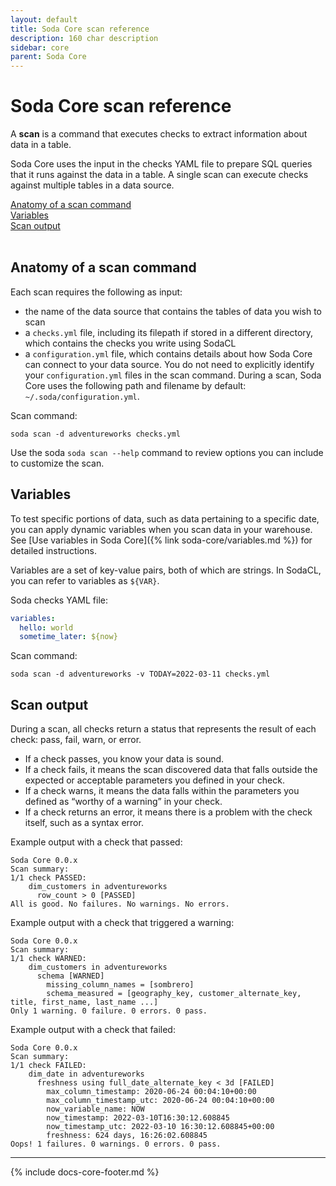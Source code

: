 ```yaml
---
layout: default
title: Soda Core scan reference
description: 160 char description
sidebar: core
parent: Soda Core
---
```


# Soda Core scan reference

A **scan** is a command that executes checks to extract information about data in a table.

Soda Core uses the input in the checks YAML file to prepare SQL queries that it runs against the data in a table. A single scan can execute checks against multiple tables in a data source. 

[Anatomy of a scan command](#anatomy-of-a-scan-command)<br />
[Variables](#variables)<br />
[Scan output](#scan-output)<br />
<br />

## Anatomy of a scan command

Each scan requires the following as input:

* the name of the data source that contains the tables of data you wish to scan
* a `checks.yml` file, including its filepath if stored in a different directory, which contains the checks you write using SodaCL
* a `configuration.yml` file, which contains details about how Soda Core can connect to your data source. You do not need to explicitly identify your `configuration.yml` files in the scan command. During a scan, Soda Core uses the following path and filename by default: `~/.soda/configuration.yml`. 

Scan command:
```shell
soda scan -d adventureworks checks.yml
```

Use the soda `soda scan --help` command to review options you can include to customize the scan.

## Variables

To test specific portions of data, such as data pertaining to a specific date, you can apply dynamic variables when you scan data in your warehouse. See [Use variables in Soda Core]({% link soda-core/variables.md %}) for detailed instructions. 

Variables are a set of key-value pairs, both of which are strings. In SodaCL, you can refer to variables as `${VAR}`.

Soda checks YAML file:
```yaml
variables:
  hello: world
  sometime_later: ${now}
```
Scan command:
```shell
soda scan -d adventureworks -v TODAY=2022-03-11 checks.yml
```

## Scan output

During a scan, all checks return a status that represents the result of each check: pass, fail, warn, or error.

* If a check passes, you know your data is sound.
* If a check fails, it means the scan discovered data that falls outside the expected or acceptable parameters you defined in your check.
* If a check warns, it means the data falls within the parameters you defined as “worthy of a warning” in your check.
* If a check returns an error, it means there is a problem with the check itself, such as a syntax error.

Example output with a check that passed:
```shell
Soda Core 0.0.x
Scan summary:
1/1 check PASSED: 
    dim_customers in adventureworks
      row_count > 0 [PASSED]
All is good. No failures. No warnings. No errors.
```

Example output with a check that triggered a warning:
```shell
Soda Core 0.0.x
Scan summary:
1/1 check WARNED: 
    dim_customers in adventureworks
      schema [WARNED]
        missing_column_names = [sombrero]
        schema_measured = [geography_key, customer_alternate_key, title, first_name, last_name ...]
Only 1 warning. 0 failure. 0 errors. 0 pass.
```

Example output with a check that failed:
```shell
Soda Core 0.0.x
Scan summary:
1/1 check FAILED: 
    dim_date in adventureworks
      freshness using full_date_alternate_key < 3d [FAILED]
        max_column_timestamp: 2020-06-24 00:04:10+00:00
        max_column_timestamp_utc: 2020-06-24 00:04:10+00:00
        now_variable_name: NOW
        now_timestamp: 2022-03-10T16:30:12.608845
        now_timestamp_utc: 2022-03-10 16:30:12.608845+00:00
        freshness: 624 days, 16:26:02.608845
Oops! 1 failures. 0 warnings. 0 errors. 0 pass.

```

---
{% include docs-core-footer.md %}